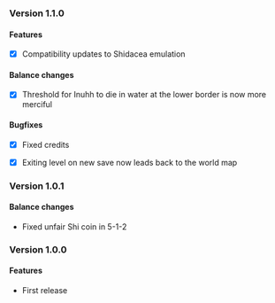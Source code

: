 ### Version 1.1.0

#### Features

* [X] Compatibility updates to Shidacea emulation

#### Balance changes

* [X] Threshold for Inuhh to die in water at the lower border is now more merciful

#### Bugfixes

* [X] Fixed credits
* [X] Exiting level on new save now leads back to the world map



### Version 1.0.1

#### Balance changes

* Fixed unfair Shi coin in 5-1-2



### Version 1.0.0

#### Features

* First release